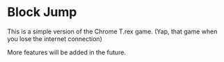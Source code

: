 # Block Jump

This is a simple version of the Chrome T.rex game. (Yap, that game when you lose the internet connection)

More features will be added in the future.